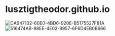 
# lusztigtheodor.github.io
![CA647102-60E0-4BD6-920E-B5175527F81A](https://user-images.githubusercontent.com/121329654/209422908-527c3f2e-b978-4c3f-8864-bab966da594e.png)
![516474AB-98EE-4E02-9957-6F6D4EB0B666](https://user-images.githubusercontent.com/121329654/209423067-ade18631-8bfb-4b5d-b856-3e9e697ee32a.png)


